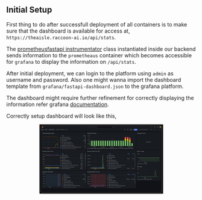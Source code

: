 ## Initial Setup

First thing to do after successfull deployment of all containers is to make sure that the dashboard is available for access at, `https://theaisle.raccoon-ai.io/api/stats`.


The [prometheusfastapi instrumentator](https://github.com/trallnag/prometheus-fastapi-instrumentator) class instantiated inside our backend sends information to the `prometheaus` container which becomes accessible for `grafana` to display the information on `/api/stats`.

After initial deployment, we can login to the platform using `admin` as username and password. Also one might wanna import the dashboard template from `grafana/fastapi-dashboard.json` to the grafana platform.

The dashboard might require further refinement for correctly displaying the information refer grafana [documentation](https://grafana.com/docs/grafana/latest/).

Correctly setup dashboard will look like this,

<p align="center">
  <img src="assets/q.png" alt= "Development Workflow" width='65%' style="display: block; margin: 0 auto;">
</p>
